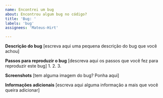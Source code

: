 ```yaml
---
name: Encontrei um bug
about: Encontrou algum bug no código?
title: 'Bug: '
labels: 'bug'
assignees: 'Mateus-Hirt'

---
```


**Descrição do bug**
[escreva aqui uma pequena descrição do bug que você achou]

**Passos para reproduzir o bug**
[descreva aqui os passos que você fez para reproduzir este bug]
1. 
2. 
3. 

**Screenshots**
[tem alguma imagem do bug? Ponha aqui]

**Informações adicionais**
[escreva aqui alguma informação a mais que você queira adicionar]
